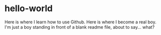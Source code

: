 # hello-world
Here is where I learn how to use Github. Here is where I become a real boy.
I'm just a boy standing in front of a blank readme file, about to say... what?
